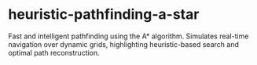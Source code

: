 # heuristic-pathfinding-a-star
Fast and intelligent pathfinding using the A* algorithm. Simulates real-time navigation over dynamic grids, highlighting heuristic-based search and optimal path reconstruction.
